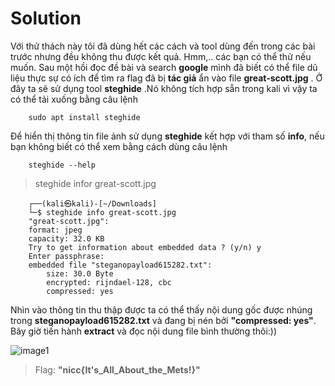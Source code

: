 # Solution

Với thử thách này tôi đã dùng hết các cách và tool dùng đến trong các bài trước nhưng đều không thu được kết quả. Hmm,.. các bạn có thể thử nếu muốn. Sau một hồi đọc đề bài và search **google** mình đã biết có thể file dũ liệu thực sự có ích để tìm ra flag đã bị **tác giả** ẩn vào file **great-scott.jpg** . Ở đây ta sẽ sử dụng tool **steghide** .Nó không tích hợp sẵn trong kali vì vậy ta có thể tải xuống bằng câu lệnh

```
    sudo apt install steghide
```

Để hiển thị thông tin file ảnh sử dụng **steghide** kết hợp với tham số **info**, nếu bạn không biết có thể xem bằng cách dùng câu lệnh

```
    steghide --help
```

> steghide infor great-scott.jpg

```
    ┌──(kali㉿kali)-[~/Downloads]
    └─$ steghide info great-scott.jpg
    "great-scott.jpg":
    format: jpeg
    capacity: 32.0 KB
    Try to get information about embedded data ? (y/n) y
    Enter passphrase:
    embedded file "steganopayload615282.txt":
        size: 30.0 Byte
        encrypted: rijndael-128, cbc
        compressed: yes
```

Nhìn vào thông tin thu thập được ta có thể thấy nội dung gốc được nhúng trong **steganopayload615282.txt** và đang bị nén bởi **"compressed: yes"**. Bây giờ tiến hành **extract** và đọc nội dung file bình thường thôi:))

![image1](https://live.staticflickr.com/65535/52768369126_cc1eeca150_z.jpg)

> Flag: **"nicc{It's_All_About_the_Mets!}"**
